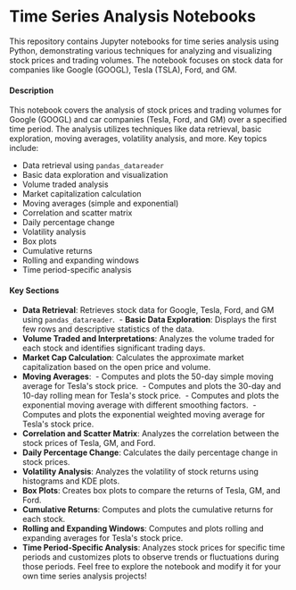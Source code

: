 

# Time Series Analysis Notebooks
This repository contains Jupyter notebooks for time series analysis using Python, demonstrating various techniques for analyzing and visualizing stock prices and trading volumes. The notebook focuses on stock data for companies like Google (GOOGL), Tesla (TSLA), Ford, and GM.
#### Description 
This notebook covers the analysis of stock prices and trading volumes for Google (GOOGL) and car companies (Tesla, Ford, and GM) over a specified time period. The analysis utilizes techniques like data retrieval, basic exploration, moving averages, volatility analysis, and more.
Key topics include:
- Data retrieval using `pandas_datareader`
- Basic data exploration and visualization
- Volume traded analysis
- Market capitalization calculation
- Moving averages (simple and exponential)
- Correlation and scatter matrix
- Daily percentage change
- Volatility analysis
- Box plots
- Cumulative returns
- Rolling and expanding windows
- Time period-specific analysis
#### Key Sections
- **Data Retrieval**: Retrieves stock data for Google, Tesla, Ford, and GM using `pandas_datareader`.  - **Basic Data Exploration**: Displays the first few rows and descriptive statistics of the data.
- **Volume Traded and Interpretations**: Analyzes the volume traded for each stock and identifies significant trading days.
- **Market Cap Calculation**: Calculates the approximate market capitalization based on the open price and volume.
- **Moving Averages**:  - Computes and plots the 50-day simple moving average for Tesla's stock price.  - Computes and plots the 30-day and 10-day rolling mean for Tesla's stock price.  - Computes and plots the exponential moving average with different smoothing factors.  - Computes and plots the exponential weighted moving average for Tesla's stock price.
- **Correlation and Scatter Matrix**: Analyzes the correlation between the stock prices of Tesla, GM, and Ford.
- **Daily Percentage Change**: Calculates the daily percentage change in stock prices.
- **Volatility Analysis**: Analyzes the volatility of stock returns using histograms and KDE plots.
- **Box Plots**: Creates box plots to compare the returns of Tesla, GM, and Ford.
- **Cumulative Returns**: Computes and plots the cumulative returns for each stock.
- **Rolling and Expanding Windows**: Computes and plots rolling and expanding averages for Tesla's stock price.
- **Time Period-Specific Analysis**: Analyzes stock prices for specific time periods and customizes plots to observe trends or fluctuations during those periods.
Feel free to explore the notebook and modify it for your own time series analysis projects!
